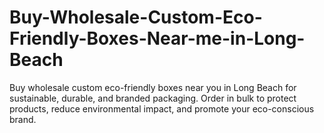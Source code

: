 # Buy-Wholesale-Custom-Eco-Friendly-Boxes-Near-me-in-Long-Beach
Buy wholesale custom eco-friendly boxes near you in Long Beach for sustainable, durable, and branded packaging. Order in bulk to protect products, reduce environmental impact, and promote your eco-conscious brand.

